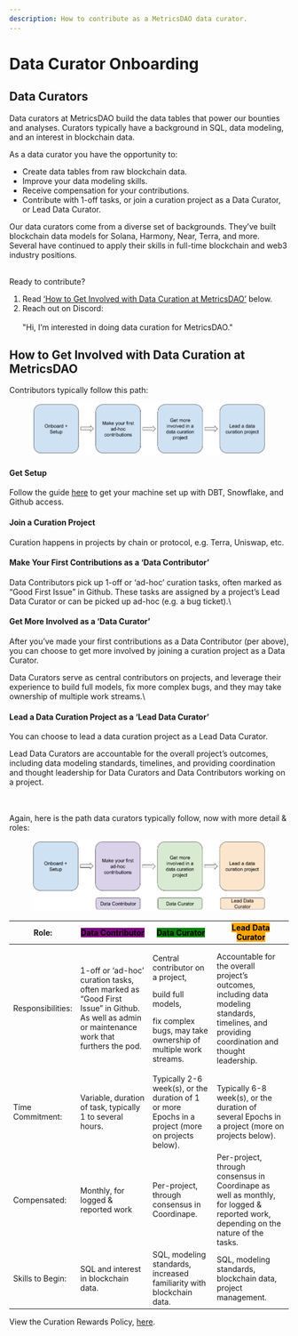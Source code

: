 ```yaml
---
description: How to contribute as a MetricsDAO data curator.
---
```


# Data Curator Onboarding

## Data Curators

Data curators at MetricsDAO build the data tables that power our bounties and analyses. Curators typically have a background in SQL, data modeling, and an interest in blockchain data.

As a data curator you have the opportunity to:

* Create data tables from raw blockchain data.
* Improve your data modeling skills.
* Receive compensation for your contributions.
* Contribute with 1-off tasks, or join a curation project as a Data Curator, or Lead Data Curator.

Our data curators come from a diverse set of backgrounds. They’ve built blockchain data models for Solana, Harmony, Near, Terra, and more. Several have continued to apply their skills in full-time blockchain and web3 industry positions.

\
Ready to contribute? &#x20;

1. Read [‘How to Get Involved with Data Curation at MetricsDAO’](./#how-to-get-involved-with-data-curation-at-metricsdao) below.
2. Reach out on Discord:\
   \
   "Hi, I’m interested in doing data curation for MetricsDAO."



## How to Get Involved with Data Curation at MetricsDAO

Contributors typically follow this path:

<figure><img src="../../.gitbook/assets/image (5).png" alt=""><figcaption></figcaption></figure>

#### Get Setup <a href="#docs-internal-guid-e77220a2-7fff-15ab-adf9-74347f86a854" id="docs-internal-guid-e77220a2-7fff-15ab-adf9-74347f86a854"></a>

Follow the guide [here](dev-environment-setup.md) to get your machine set up with DBT, Snowflake, and Github access.

#### Join a Curation Project

Curation happens in projects by chain or protocol, e.g. Terra, Uniswap, etc.

#### Make Your First Contributions as a ‘Data Contributor’

Data Contributors pick up 1-off or ‘ad-hoc’ curation tasks, often marked as “Good First Issue” in Github. These tasks are assigned by a project’s Lead Data Curator or can be picked up ad-hoc (e.g. a bug ticket).\


#### Get More Involved as a ‘Data Curator’

After you’ve made your first contributions as a Data Contributor (per above), you can choose to get more involved by joining a curation project as a Data Curator.

Data Curators serve as central contributors on projects, and leverage their experience to build full models, fix more complex bugs, and they may take ownership of multiple work streams.\


#### Lead a Data Curation Project as a ‘Lead Data Curator’

You can choose to lead a data curation project as a Lead Data Curator.

Lead Data Curators are accountable for the overall project’s outcomes, including data modeling standards, timelines, and providing coordination and thought leadership for Data Curators and Data Contributors working on a project.

\
\
Again, here is the path data curators typically follow, now with more detail & roles:

<figure><img src="../../.gitbook/assets/image.png" alt=""><figcaption></figcaption></figure>



| Role:             | <mark style="background-color:purple;">Data Contributor</mark>                                                                              | <mark style="background-color:green;">Data Curator</mark>                                                                              | <mark style="background-color:orange;">Lead Data Curator</mark>                                                                                  |
| ----------------- | ------------------------------------------------------------------------------------------------------------------------------------------- | -------------------------------------------------------------------------------------------------------------------------------------- | ------------------------------------------------------------------------------------------------------------------------------------------------ |
| Responsibilities: | 1-off or ‘ad-hoc’ curation tasks, often marked as “Good First Issue” in Github. As well as admin or maintenance work that furthers the pod. | <p>Central contributor on a project,</p><p>build full models,</p><p>fix complex bugs, may take ownership of multiple work streams.</p> | Accountable for the overall project’s outcomes, including data modeling standards, timelines, and providing coordination and thought leadership. |
| Time Commitment:  | Variable, duration of task, typically 1 to several hours.                                                                                   | Typically 2-6 week(s), or the duration of 1 or more Epochs in a project (more on projects below).                                      | Typically 6-8 week(s), or the duration of several Epochs in a project (more on projects below).                                                  |
| Compensated:      | Monthly, for logged & reported work                                                                                                         | Per-project, through consensus in Coordinape.                                                                                          | Per-project, through consensus in Coordinape as well as monthly, for logged & reported work, depending on the nature of the tasks.               |
| Skills to Begin:  | SQL and interest in blockchain data.                                                                                                        | SQL, modeling standards, increased familiarity with blockchain data.                                                                   | SQL, modeling standards, blockchain data, project management.                                                                                    |

View the Curation Rewards Policy, [here](https://docs.google.com/document/d/1wT8Buik42mmAXZL8d2131sQlaoS3XxHM9PucRZ-ydgA/edit?usp=sharing).
